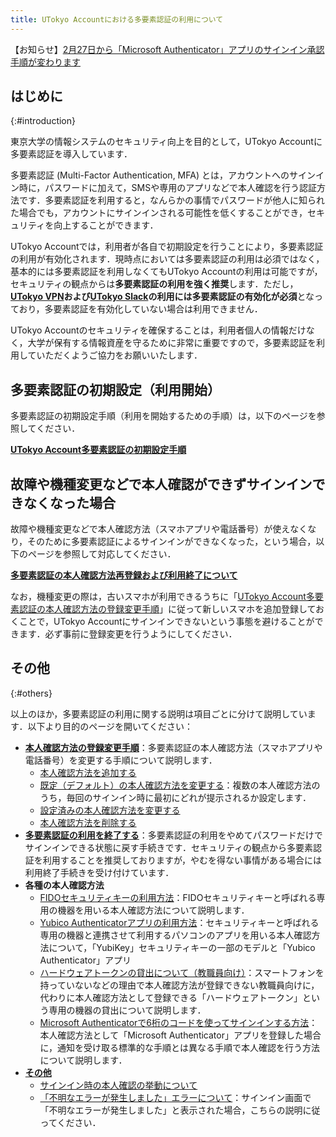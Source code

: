 ```yaml
---
title: UTokyo Accountにおける多要素認証の利用について
---
```


<div class="box--alert">
【お知らせ】<a href="/notice/2023/02-utokyo_account-security">2月27日から「Microsoft Authenticator」アプリのサインイン承認手順が変わります</a>
</div>

## はじめに
{:#introduction}

東京大学の情報システムのセキュリティ向上を目的として，UTokyo Accountに多要素認証を導入しています．

多要素認証 (Multi-Factor Authentication, MFA) とは，アカウントへのサインイン時に，パスワードに加えて，SMSや専用のアプリなどで本人確認を行う認証方法です．多要素認証を利用すると，なんらかの事情でパスワードが他人に知られた場合でも，アカウントにサインインされる可能性を低くすることができ，セキュリティを向上することができます．

UTokyo Accountでは，利用者が各自で初期設定を行うことにより，多要素認証の利用が有効化されます．現時点においては多要素認証の利用は必須ではなく，基本的には多要素認証を利用しなくてもUTokyo Accountの利用は可能ですが，セキュリティの観点からは**多要素認証の利用を強く推奨**します．ただし，**[UTokyo VPN](/utokyo_vpn/)および[UTokyo Slack](/slack/)の利用には多要素認証の有効化が必須**となっており，多要素認証を有効化していない場合は利用できません．

UTokyo Accountのセキュリティを確保することは，利用者個人の情報だけなく，大学が保有する情報資産を守るために非常に重要ですので，多要素認証を利用していただくようご協力をお願いいたします．

## 多要素認証の初期設定（利用開始）

多要素認証の初期設定手順（利用を開始するための手順）は，以下のページを参照してください．

<b class="box center"><a href="initial">UTokyo Account多要素認証の初期設定手順</a></b>

## 故障や機種変更などで本人確認ができずサインインできなくなった場合

故障や機種変更などで本人確認方法（スマホアプリや電話番号）が使えなくなり，そのために多要素認証によるサインインができなくなった，という場合，以下のページを参照して対応してください．

<b class="box center"><a href="reregister_and_terminate">多要素認証の本人確認方法再登録および利用終了について</a></b>

なお，機種変更の際は，古いスマホが利用できるうちに「[UTokyo Account多要素認証の本人確認方法の登録変更手順](change)」に従って新しいスマホを追加登録しておくことで，UTokyo Accountにサインインできないという事態を避けることができます．必ず事前に登録変更を行うようにしてください．

## その他
{:#others}

以上のほか，多要素認証の利用に関する説明は項目ごとに分けて説明しています．以下より目的のページを開いてください：

- **[本人確認方法の登録変更手順](change)**：多要素認証の本人確認方法（スマホアプリや電話番号）を変更する手順について説明します．
    - [本人確認方法を追加する](change#add)
    - [既定（デフォルト）の本人確認方法を変更する](change#default)：複数の本人確認方法のうち，毎回のサインイン時に最初にどれが提示されるか設定します．
    - [設定済みの本人確認方法を変更する](change#edit)
    - [本人確認方法を削除する](change#delete)
- **[多要素認証の利用を終了する](reregister_and_terminate)**：多要素認証の利用をやめてパスワードだけでサインインできる状態に戻す手続きです．セキュリティの観点から多要素認証を利用することを推奨しておりますが，やむを得ない事情がある場合には利用終了手続きを受け付けています．
- **各種の本人確認方法**
    - [FIDOセキュリティキーの利用方法](fido-security_key)：FIDOセキュリティキーと呼ばれる専用の機器を用いる本人確認方法について説明します．
    - [Yubico Authenticatorアプリの利用方法](yubikey-totp)：セキュリティキーと呼ばれる専用の機器と連携させて利用するパソコンのアプリを用いる本人確認方法について，「YubiKey」セキュリティキーの一部のモデルと「Yubico Authenticator」アプリ
    - [ハードウェアトークンの貸出について（教職員向け）](others#hardware-token)：スマートフォンを持っていないなどの理由で本人確認方法が登録できない教職員向けに，代わりに本人確認方法として登録できる「ハードウェアトークン」という専用の機器の貸出について説明します．
    - [Microsoft Authenticatorで6桁のコードを使ってサインインする方法](others#msauth-totp)：本人確認方法として「Microsoft Authenticator」アプリを登録した場合に，通知を受け取る標準的な手順とは異なる手順で本人確認を行う方法について説明します．
- **[その他](others)**
    - [サインイン時の本人確認の挙動について](others#irregular)
    - [「不明なエラーが発生しました」エラーについて](others#unknown-error)：サインイン画面で「不明なエラーが発生しました」と表示された場合，こちらの説明に従ってください．

<!--

## 故障や機種変更などで本人確認ができずサインインできなくなった場合
{:#troubleshooting}

故障や機種変更などで本人確認方法が使えなくなったため多要素認証によるサインインができなくなった，という場合の対処法を説明します．

なお，**対処を済ませサインインできるようになったら，設定を変更して複数の本人確認方法を使える状態にしておくことを強く推奨します**．上の「[多要素認証の設定変更手順](#change)」で説明しているとおり，[多要素認証の設定ページ](https://mysignins.microsoft.com/security-info?domain_hint=utac.u-tokyo.ac.jp)から設定を変更してください．

### 他の本人確認方法を使う
{:#troubleshooting-alternative}

登録済みの他の本人確認方法が使える状態であれば，それを使ってサインインすることができますので，まずはそれを試してください．

サインイン時（パスワード入力後）に表示される本人確認を行う画面で，「問題がありますか? 別の方法でサインインする」あるいは「別の確認オプションを使用する」というリンクを探して押してください．
<img src="signin_with_another_method.png">
デフォルト（自動的に選ばれるもの）以外のものも含め，設定済みの本人確認方法が一覧で表示されます．

- この中に使える状態の本人確認方法があれば，それを選んでその方法で本人確認を行うことで，UTokyo Accountにサインインすることができます．
- 表示された本人確認方法がすべて使えない状態であれば，本人確認方法の再登録手続きを行う必要があります．次の「本人確認方法を再登録する」の説明に進んでください．

### 本人確認方法を再登録する
{:#troubleshooting-reregister}

登録済みの本人確認方法がすべて使えない状態となってしまった場合は，本人確認方法の再登録手続きを行う必要があります．「**[UTokyo Account多要素認証の本人確認方法再登録および利用終了について](reregister_and_terminate)**」のページを参照してください．

## その他
{:#others}

### 多要素認証の申請を取り消したい・多要素認証の利用を終了したい
{:#others-terminate}

セキュリティの観点から多要素認証を利用することを推奨しておりますが，やむを得ない事情がある場合には，多要素認証の利用を終了し，パスワードだけでサインインできる状態に戻すことができます．「**[UTokyo Account多要素認証の本人確認方法再登録および利用終了について](reregister_and_terminate)**」のページを参照してください．

なお，多要素認証の本人確認方法が利用できずサインインできなくなったという場合は，上の「[多要素認証の本人確認ができずサインインできなくなった場合](#troubleshooting)」で説明しているとおり，「本人確認方法の再登録」を行うことによりサインインできるようになりますので，多要素認証の「利用終了」をする必要はありません．

-->
